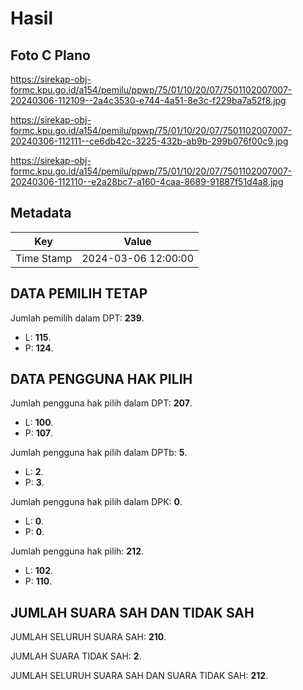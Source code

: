 # Hasil

## Foto C Plano

https://sirekap-obj-formc.kpu.go.id/a154/pemilu/ppwp/75/01/10/20/07/7501102007007-20240306-112109--2a4c3530-e744-4a51-8e3c-f229ba7a52f8.jpg

https://sirekap-obj-formc.kpu.go.id/a154/pemilu/ppwp/75/01/10/20/07/7501102007007-20240306-112111--ce6db42c-3225-432b-ab9b-299b076f00c9.jpg

https://sirekap-obj-formc.kpu.go.id/a154/pemilu/ppwp/75/01/10/20/07/7501102007007-20240306-112110--e2a28bc7-a160-4caa-8689-91887f51d4a8.jpg


## Metadata

| Key        | Value               |
| ---------- | ------------------- |
| Time Stamp | 2024-03-06 12:00:00 |


## DATA PEMILIH TETAP

Jumlah pemilih dalam DPT: **239**.
 * L: **115**.
 * P: **124**.

## DATA PENGGUNA HAK PILIH

Jumlah pengguna hak pilih dalam DPT: **207**.
 * L: **100**.
 * P: **107**.

Jumlah pengguna hak pilih dalam DPTb: **5**.
 * L: **2**.
 * P: **3**.

Jumlah pengguna hak pilih dalam DPK: **0**.
 * L: **0**.
 * P: **0**.

Jumlah pengguna hak pilih: **212**.
 * L: **102**.
 * P: **110**.

## JUMLAH SUARA SAH DAN TIDAK SAH

JUMLAH SELURUH SUARA SAH: **210**.

JUMLAH SUARA TIDAK SAH: **2**.

JUMLAH SELURUH SUARA SAH DAN SUARA TIDAK SAH: **212**.


